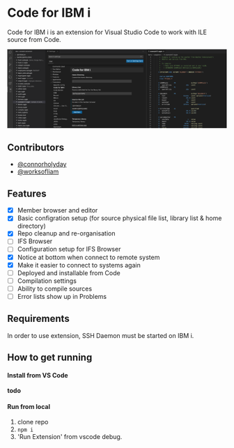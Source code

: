 # Code for IBM i

Code for IBM i is an extension for Visual Studio Code to work with ILE source from Code.

![](media/image.png)

## Contributors

* [@connorholyday](https://github.com/connorholyday)
* [@worksofliam](https://github.com/worksofliam)

## Features

* [X] Member browser and editor
* [X] Basic configration setup (for source physical file list, library list & home directory)
* [X] Repo cleanup and re-organisation
* [ ] IFS Browser
* [ ] Configuration setup for IFS Browser
* [X] Notice at bottom when connect to remote system
* [X] Make it easier to connect to systems again
* [ ] Deployed and installable from Code
* [ ] Compilation settings
* [ ] Ability to compile sources
* [ ] Error lists show up in Problems

## Requirements

In order to use extension, SSH Daemon must be started on IBM i.

## How to get running

#### Install from VS Code

**todo**

#### Run from local

1. clone repo
2. `npm i`
3. 'Run Extension' from vscode debug.
